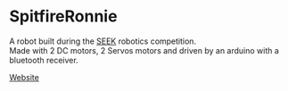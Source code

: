 # SpitfireRonnie
A robot built during the <a href="https://docs.google.com/document/d/1QxGIE9Zd38vB1NDNiZ3XVXlwplenMoR_-4VsQYMx5iU/pub">SEEK</a> robotics competition. <br/>
Made with 2 DC motors, 2 Servos motors and driven by an arduino with a bluetooth receiver.

<a href="http://l3ubbleman.github.io/SpitfireRonnie/">Website</a>
